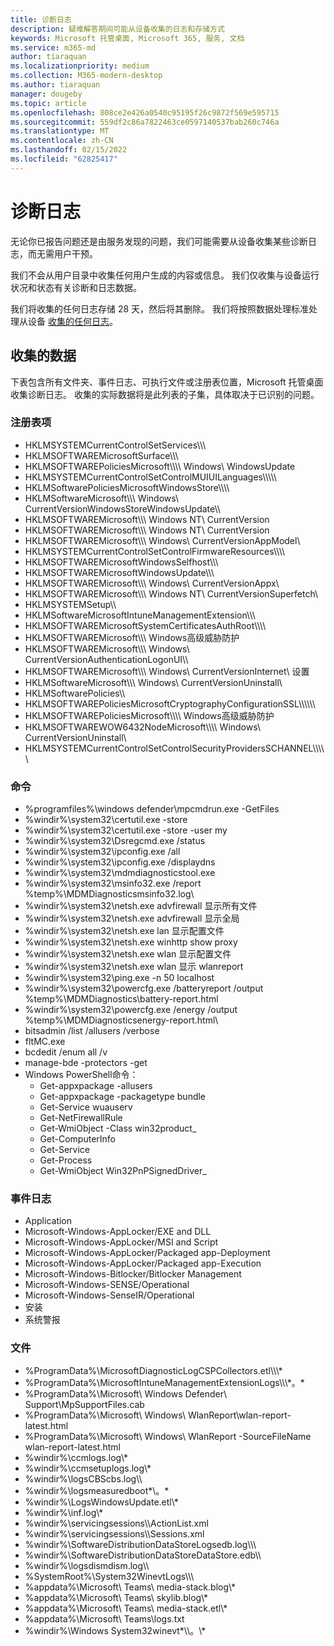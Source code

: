 ```yaml
---
title: 诊断日志
description: 疑难解答期间可能从设备收集的日志和存储方式
keywords: Microsoft 托管桌面, Microsoft 365, 服务, 文档
ms.service: m365-md
author: tiaraquan
ms.localizationpriority: medium
ms.collection: M365-modern-desktop
ms.author: tiaraquan
manager: dougeby
ms.topic: article
ms.openlocfilehash: 808ce2e426a0540c95195f26c9872f569e595715
ms.sourcegitcommit: 559df2c86a7822463ce0597140537bab260c746a
ms.translationtype: MT
ms.contentlocale: zh-CN
ms.lasthandoff: 02/15/2022
ms.locfileid: "62825417"
---
```

# <a name="diagnostic-logs"></a>诊断日志

无论你已报告问题还是由服务发现的问题，我们可能需要从设备收集某些诊断日志，而无需用户干预。

我们不会从用户目录中收集任何用户生成的内容或信息。 我们仅收集与设备运行状况和状态有关诊断和日志数据。

我们将收集的任何日志存储 28 天，然后将其删除。 我们将按照数据处理标准处理从设备 [收集的任何日志](privacy-personal-data.md)。

## <a name="data-collected"></a>收集的数据

下表包含所有文件夹、事件日志、可执行文件或注册表位置，Microsoft 托管桌面收集诊断日志。 收集的实际数据将是此列表的子集，具体取决于已识别的问题。

### <a name="registry-keys"></a>注册表项

- HKLMSYSTEMCurrentControlSetServices\\\\\\
- HKLMSOFTWAREMicrosoftSurface\\\\\\
- HKLMSOFTWAREPoliciesMicrosoft\\\\\\\\ Windows\\ WindowsUpdate
- HKLMSYSTEMCurrentControlSetControlMUIUILanguages\\\\\\\\\\
- HKLMSoftwarePoliciesMicrosoftWindowsStore\\\\\\\\
- HKLMSoftwareMicrosoft\\\\\\ Windows\\ CurrentVersionWindowsStoreWindowsUpdate\\\\
- HKLMSOFTWAREMicrosoft\\\\\\ Windows NT\\ CurrentVersion
- HKLMSOFTWAREMicrosoft\\\\\\ Windows NT\\ CurrentVersion
- HKLMSOFTWAREMicrosoft\\\\\\ Windows\\ CurrentVersionAppModel\\
- HKLMSYSTEMCurrentControlSetControlFirmwareResources\\\\\\\\
- HKLMSOFTWAREMicrosoftWindowsSelfhost\\\\\\
- HKLMSOFTWAREMicrosoftWindowsUpdate\\\\\\
- HKLMSOFTWAREMicrosoft\\\\\\ Windows\\ CurrentVersionAppx\\
- HKLMSOFTWAREMicrosoft\\\\\\ Windows NT\\ CurrentVersionSuperfetch\\
- HKLMSYSTEMSetup\\\\
- HKLMSoftwareMicrosoftIntuneManagementExtension\\\\\\
- HKLMSOFTWAREMicrosoftSystemCertificatesAuthRoot\\\\\\\\
- HKLMSOFTWAREMicrosoft\\\\\\ Windows高级威胁防护
- HKLMSOFTWAREMicrosoft\\\\\\ Windows\\ CurrentVersionAuthenticationLogonUI\\\\
- HKLMSOFTWAREMicrosoft\\\\\\ Windows\\ CurrentVersionInternet\\ 设置
- HKLMSoftwareMicrosoft\\\\\\ Windows\\ CurrentVersionUninstall\\
- HKLMSoftwarePolicies\\\\
- HKLMSOFTWAREPoliciesMicrosoftCryptographyConfigurationSSL\\\\\\\\\\\\
- HKLMSOFTWAREPoliciesMicrosoft\\\\\\\\ Windows高级威胁防护
- HKLMSOFTWAREWOW6432NodeMicrosoft\\\\\\\\ Windows\\ CurrentVersionUninstall\\
- HKLMSYSTEMCurrentControlSetControlSecurityProvidersSCHANNEL\\\\\\\\\\

### <a name="commands"></a>命令

- %programfiles%\\windows defender\\mpcmdrun.exe -GetFiles
- %windir%\\system32\\certutil.exe -store
- %windir%\\system32\\certutil.exe -store -user my
- %windir%\\system32\\Dsregcmd.exe /status
- %windir%\\system32\\ipconfig.exe /all
- %windir%\\system32\\ipconfig.exe /displaydns
- %windir%\\system32\\mdmdiagnosticstool.exe
- %windir%\\system32\\msinfo32.exe /report %temp%\\MDMDiagnosticsmsinfo32.log\\
- %windir%\\system32\\netsh.exe advfirewall 显示所有文件
- %windir%\\system32\\netsh.exe advfirewall 显示全局
- %windir%\\system32\\netsh.exe lan 显示配置文件
- %windir%\\system32\\netsh.exe winhttp show proxy
- %windir%\\system32\\netsh.exe wlan 显示配置文件
- %windir%\\system32\\netsh.exe wlan 显示 wlanreport
- %windir%\\system32\\ping.exe -n 50 localhost
- %windir%\\system32\\powercfg.exe /batteryreport /output %temp%\\MDMDiagnostics\\battery-report.html
- %windir%\\system32\\powercfg.exe /energy /output %temp%\\MDMDiagnosticsenergy-report.html\\
- bitsadmin /list /allusers /verbose
- fltMC.exe
- bcdedit /enum all /v
- manage-bde -protectors -get
- Windows PowerShell命令：
    - Get-appxpackage -allusers
    - Get-appxpackage -packagetype bundle
    - Get-Service wuauserv
    - Get-NetFirewallRule
    - Get-WmiObject -Class win32product\_
    - Get-ComputerInfo
    - Get-Service
    - Get-Process
    - Get-WmiObject Win32PnPSignedDriver\_

### <a name="event-logs"></a>事件日志

- Application
- Microsoft-Windows-AppLocker/EXE and DLL
- Microsoft-Windows-AppLocker/MSI and Script
- Microsoft-Windows-AppLocker/Packaged app-Deployment
- Microsoft-Windows-AppLocker/Packaged app-Execution
- Microsoft-Windows-Bitlocker/Bitlocker Management
- Microsoft-Windows-SENSE/Operational
- Microsoft-Windows-SenseIR/Operational
- 安装
- 系统警报

### <a name="files"></a>文件

- %ProgramData%\\MicrosoftDiagnosticLogCSPCollectors.etl\\\\\\\*
- %ProgramData%\\MicrosoftIntuneManagementExtensionLogs\\\\\\\*。\*
- %ProgramData%\\Microsoft\\ Windows Defender\\ Support\\MpSupportFiles.cab
- %ProgramData%\\Microsoft\\ Windows\\ WlanReport\\wlan-report-latest.html
- %ProgramData%\\Microsoft\\ Windows\\ WlanReport -SourceFileName wlan-report-latest.html
- %windir%\\ccmlogs.log\\\*
- %windir%\\ccmsetuplogs.log\\\*
- %windir%\\logsCBScbs.log\\\\
- %windir%\\logsmeasuredboot\*\\。\*
- %windir%\\LogsWindowsUpdate.etl\\\*
- %windir%\\inf.log\\\*
- %windir%\\servicingsessions\\\\ActionList.xml
- %windir%\\servicingsessions\\\\Sessions.xml
- %windir%\\SoftwareDistributionDataStoreLogsedb.log\\\\\\
- %windir%\\SoftwareDistributionDataStoreDataStore.edb\\\\
- %windir%\\logsdismdism.log\\\\
- %SystemRoot%\\System32WinevtLogs\\\\\\
- %appdata%\\Microsoft\\ Teams\\ media-stack.blog\\\*
- %appdata%\\Microsoft\\ Teams\\ skylib.blog\\\*
- %appdata%\\Microsoft\\ Teams\\ media-stack.etl\\\*
- %appdata%\\Microsoft\\ Teams\\logs.txt
- %windir%\\Windows System32winevt\*\\\\。\\\*